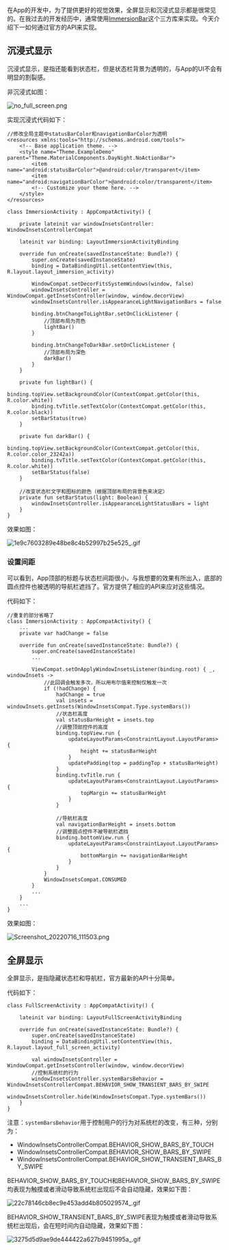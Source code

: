 在App的开发中，为了提供更好的视觉效果，全屏显示和沉浸式显示都是很常见的。在我过去的开发经历中，通常使用[ImmersionBar](https://github.com/gyf-dev/ImmersionBar)这个三方库来实现。今天介绍下一如何通过官方的API来实现。

## 沉浸式显示

沉浸式显示，是指还能看到状态栏，但是状态栏背景为透明的，与App的UI不会有明显的割裂感。

非沉浸式如图：

![no_full_screen.png](https://p3-juejin.byteimg.com/tos-cn-i-k3u1fbpfcp/086add5b6b8143958bc2162888a4391d~tplv-k3u1fbpfcp-watermark.image?)

实现沉浸式代码如下：

```
//修改全局主题中statusBarColor和navigationBarColor为透明
<resources xmlns:tools="http://schemas.android.com/tools">
    <!-- Base application theme. -->
    <style name="Theme.ExampleDemo" parent="Theme.MaterialComponents.DayNight.NoActionBar">
        <item name="android:statusBarColor">@android:color/transparent</item>
        <item name="android:navigationBarColor">@android:color/transparent</item>
        <!-- Customize your theme here. -->
    </style>
</resources>

class ImmersionActivity : AppCompatActivity() {

    private lateinit var windowInsetsController: WindowInsetsControllerCompat

    lateinit var binding: LayoutImmersionActivityBinding

    override fun onCreate(savedInstanceState: Bundle?) {
        super.onCreate(savedInstanceState)
        binding = DataBindingUtil.setContentView(this, R.layout.layout_immersion_activity)

        WindowCompat.setDecorFitsSystemWindows(window, false)
        windowInsetsController = WindowCompat.getInsetsController(window, window.decorView)
        windowInsetsController.isAppearanceLightNavigationBars = false

        binding.btnChangeToLightBar.setOnClickListener {
            //顶部布局为亮色
            lightBar()
        }

        binding.btnChangeToDarkBar.setOnClickListener {
            //顶部布局为深色
            darkBar()
        }
    }

    private fun lightBar() {
        binding.topView.setBackgroundColor(ContextCompat.getColor(this, R.color.white))
        binding.tvTitle.setTextColor(ContextCompat.getColor(this, R.color.black))
        setBarStatus(true)
    }

    private fun darkBar() {
        binding.topView.setBackgroundColor(ContextCompat.getColor(this, R.color.color_23242a))
        binding.tvTitle.setTextColor(ContextCompat.getColor(this, R.color.white))
        setBarStatus(false)
    }

    //改变状态栏文字和图标的颜色（根据顶部布局的背景色来决定）
    private fun setBarStatus(light: Boolean) {
        windowInsetsController.isAppearanceLightStatusBars = light
    }
}

```

效果如图：

![1e9c7603289e48be8c4b52997b25e525_.gif](https://p3-juejin.byteimg.com/tos-cn-i-k3u1fbpfcp/3ccd4e46fb1848968942a91ab0c72fed~tplv-k3u1fbpfcp-watermark.image?)

### 设置间距

可以看到，App顶部的标题与状态栏间距很小，与我想要的效果有所出入，底部的圆点控件也被透明的导航栏遮挡了。官方提供了相应的API来应对这些情况。

代码如下：

```
//重复的部分省略了
class ImmersionActivity : AppCompatActivity() {
    ...
    private var hadChange = false

    override fun onCreate(savedInstanceState: Bundle?) {
        super.onCreate(savedInstanceState)
        ...

        ViewCompat.setOnApplyWindowInsetsListener(binding.root) { _, windowInsets ->
            //此回调会触发多次，所以用布尔值来控制仅触发一次
            if (!hadChange) {
                hadChange = true
                val insets = windowInsets.getInsets(WindowInsetsCompat.Type.systemBars())
                //状态栏高度
                val statusBarHeight = insets.top
                //调整顶部控件的高度
                binding.topView.run {
                    updateLayoutParams<ConstraintLayout.LayoutParams> {
                        height += statusBarHeight
                    }
                    updatePadding(top = paddingTop + statusBarHeight)
                }
                binding.tvTitle.run {
                    updateLayoutParams<ConstraintLayout.LayoutParams> {
                        topMargin += statusBarHeight
                    }
                }

                //导航栏高度
                val navigationBarHeight = insets.bottom
                //调整圆点控件不被导航栏遮挡
                binding.bottomView.run {
                    updateLayoutParams<ConstraintLayout.LayoutParams> {
                        bottomMargin += navigationBarHeight
                    }
                }
            }
            WindowInsetsCompat.CONSUMED
        }
        ...
    }
    ...
}

```

效果如图：

![Screenshot_20220716_111503.png](https://p9-juejin.byteimg.com/tos-cn-i-k3u1fbpfcp/990a996a7eba4f0cb4f41255104ff508~tplv-k3u1fbpfcp-watermark.image?)

## 全屏显示

全屏显示，是指隐藏状态栏和导航栏，官方最新的API十分简单。

代码如下：

```
class FullScreenActivity : AppCompatActivity() {

    lateinit var binding: LayoutFullScreenActivityBinding

    override fun onCreate(savedInstanceState: Bundle?) {
        super.onCreate(savedInstanceState)
        binding = DataBindingUtil.setContentView(this, R.layout.layout_full_screen_activity)
        
        val windowInsetsController = WindowCompat.getInsetsController(window, window.decorView)
        //控制系统栏的行为
        windowInsetsController.systemBarsBehavior = WindowInsetsControllerCompat.BEHAVIOR_SHOW_TRANSIENT_BARS_BY_SWIPE
        windowInsetsController.hide(WindowInsetsCompat.Type.systemBars())
    }
}
```

注意：`systemBarsBehavior`用于控制用户的行为对系统栏的改变，有三种，分别为：

- WindowInsetsControllerCompat.BEHAVIOR_SHOW_BARS_BY_TOUCH
- WindowInsetsControllerCompat.BEHAVIOR_SHOW_BARS_BY_SWIPE
- WindowInsetsControllerCompat.BEHAVIOR_SHOW_TRANSIENT_BARS_BY_SWIPE


BEHAVIOR_SHOW_BARS_BY_TOUCH和BEHAVIOR_SHOW_BARS_BY_SWIPE均表现为触摸或者滑动导致系统栏出现后不会自动隐藏，效果如下图：

![22c78146cb8ec9e453add4b805029574_.gif](https://p9-juejin.byteimg.com/tos-cn-i-k3u1fbpfcp/a4e3cbbd5ac14ac699e71332a1feec24~tplv-k3u1fbpfcp-watermark.image?)

BEHAVIOR_SHOW_TRANSIENT_BARS_BY_SWIPE表现为触摸或者滑动导致系统栏出现后，会在短时间内自动隐藏，效果如下图：

![3275d5d9ae9de444422a627b9451995a_.gif](https://p9-juejin.byteimg.com/tos-cn-i-k3u1fbpfcp/682bca46b9284a12b346e7f8d7f7e4f7~tplv-k3u1fbpfcp-watermark.image?)
